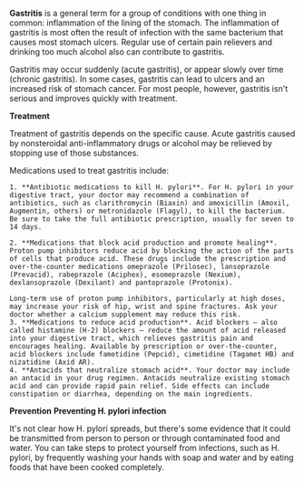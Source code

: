 **Gastritis** is a general term for a group of conditions with one thing in common: inflammation of the lining of the stomach. The inflammation of gastritis is most often the result of infection with the same bacterium that causes most stomach ulcers. Regular use of certain pain relievers and drinking too much alcohol also can contribute to gastritis.

Gastritis may occur suddenly (acute gastritis), or appear slowly over time (chronic gastritis). In some cases, gastritis can lead to ulcers and an increased risk of stomach cancer. For most people, however, gastritis isn't serious and improves quickly with treatment.

**Treatment**

Treatment of gastritis depends on the specific cause. Acute gastritis caused by nonsteroidal anti-inflammatory drugs or alcohol may be relieved by stopping use of those substances.

Medications used to treat gastritis include:

    1. **Antibiotic medications to kill H. pylori**. For H. pylori in your digestive tract, your doctor may recommend a combination of antibiotics, such as clarithromycin (Biaxin) and amoxicillin (Amoxil, Augmentin, others) or metronidazole (Flagyl), to kill the bacterium. Be sure to take the full antibiotic prescription, usually for seven to 14 days.

    2. **Medications that block acid production and promote healing**. Proton pump inhibitors reduce acid by blocking the action of the parts of cells that produce acid. These drugs include the prescription and over-the-counter medications omeprazole (Prilosec), lansoprazole (Prevacid), rabeprazole (Aciphex), esomeprazole (Nexium), dexlansoprazole (Dexilant) and pantoprazole (Protonix).

    Long-term use of proton pump inhibitors, particularly at high doses, may increase your risk of hip, wrist and spine fractures. Ask your doctor whether a calcium supplement may reduce this risk.
    3. **Medications to reduce acid production**. Acid blockers — also called histamine (H-2) blockers — reduce the amount of acid released into your digestive tract, which relieves gastritis pain and encourages healing. Available by prescription or over-the-counter, acid blockers include famotidine (Pepcid), cimetidine (Tagamet HB) and nizatidine (Axid AR).
    4. **Antacids that neutralize stomach acid**. Your doctor may include an antacid in your drug regimen. Antacids neutralize existing stomach acid and can provide rapid pain relief. Side effects can include constipation or diarrhea, depending on the main ingredients.

**Prevention**
**Preventing H. pylori infection**

It's not clear how H. pylori spreads, but there's some evidence that it could be transmitted from person to person or through contaminated food and water. You can take steps to protect yourself from infections, such as H. pylori, by frequently washing your hands with soap and water and by eating foods that have been cooked completely.

